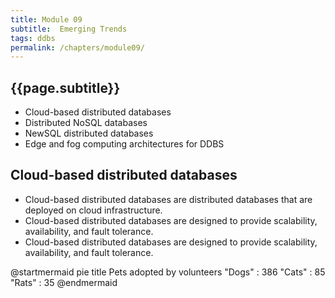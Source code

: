 ```yaml
---
title: Module 09
subtitle:  Emerging Trends
tags: ddbs
permalink: /chapters/module09/
---
```

## {{page.subtitle}}

- Cloud-based distributed databases
- Distributed NoSQL databases
- NewSQL distributed databases
- Edge and fog computing architectures for DDBS

## Cloud-based distributed databases

- Cloud-based distributed databases are distributed databases that are deployed on cloud infrastructure.
- Cloud-based distributed databases are designed to provide scalability, availability, and fault tolerance.
- Cloud-based distributed databases are designed to provide scalability, availability, and fault tolerance.

@startmermaid
pie title Pets adopted by volunteers
  "Dogs" : 386
  "Cats" : 85
  "Rats" : 35
@endmermaid
